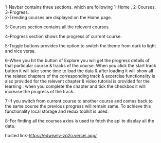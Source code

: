1-Navbar contains three sections. which are following  1-Home , 2-Courses, 3-Progress.  
2-Trending courses are displayed on the Home page.

3-Courses section contains all the relevent courses.

4-Progress section shows the progress of current course.

5-Toggle buttons provides the option to switch the theme from dark to light and vice versa.

6-When you hit the button of Explore you will get the progress details of that particular course & tracks of the course. When you click the start track button it will take some time to load the data & after loading it will show all the related chapters of the corresponding track & excercise functionality is also provided for the relevent chapter & video tutorial is provided for the learning . when you complete the chapter and tick the checkbox it will increase the progress of the track. 

7-If you switch from current course to another course and comes back to the same course the previous progress will remain same. To achieve this functionality local storage and redux toolkit is used.

8-For finding all the courses axios is used to fetch the api to display all the data.  

hosted link-https://edwisely-zp2o.vercel.app/
